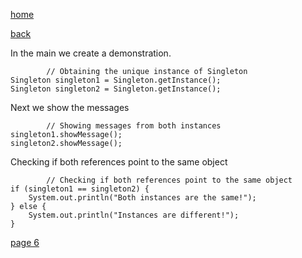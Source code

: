 [home](./page01.md)

[back](./page04.md)

In the main we create a demonstration.
```
        // Obtaining the unique instance of Singleton
Singleton singleton1 = Singleton.getInstance();
Singleton singleton2 = Singleton.getInstance();
```

Next we show the messages

```
        // Showing messages from both instances
singleton1.showMessage();
singleton2.showMessage();
```

Checking if both references point to the same object

```
        // Checking if both references point to the same object
if (singleton1 == singleton2) {
    System.out.println("Both instances are the same!");
} else {
    System.out.println("Instances are different!");
}
```




[page 6](./page06.md)
